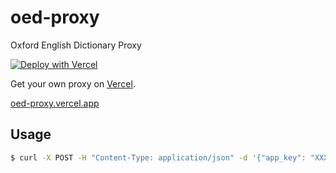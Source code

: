 # oed-proxy

Oxford English Dictionary Proxy

[![Deploy with Vercel](https://vercel.com/button)](https://vercel.com/new/git/external?repository-url=https%3A%2F%2Fgithub.com%2Fserizawa-jp%2Foed-proxy&project-name=your-oed-proxy)

Get your own proxy on [Vercel](https://vercel.com/).

[oed-proxy.vercel.app](https://oed-proxy.vercel.app/api)

## Usage

```bash
$ curl -X POST -H "Content-Type: application/json" -d '{"app_key": "XXX","app_id":"YYY","word": "go"}' https://oed-proxy.vercel.app/api
```
